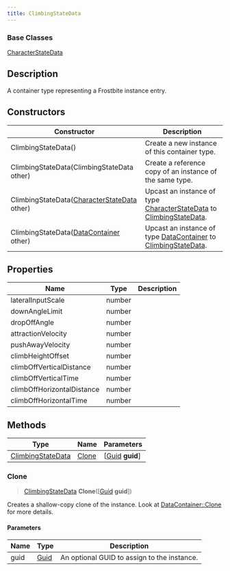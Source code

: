 ```yaml
---
title: ClimbingStateData
---
```

### Base Classes

[CharacterStateData](CharacterStateData)

## Description

A container type representing a Frostbite instance entry.

## Constructors

| Constructor                                                                  | Description                                                                                                               |
| ---------------------------------------------------------------------------- | ------------------------------------------------------------------------------------------------------------------------- |
| ClimbingStateData()                                                          | Create a new instance of this container type.                                                                             |
| ClimbingStateData(ClimbingStateData other)                                   | Create a reference copy of an instance of the same type.                                                                  |
| ClimbingStateData([CharacterStateData](CharacterStateData) other)            | Upcast an instance of type [CharacterStateData](CharacterStateData) to [ClimbingStateData](ClimbingStateData).            |
| ClimbingStateData([DataContainer](/vext/ref/shared/class/datacontainer) other) | Upcast an instance of type [DataContainer](/vext/ref/shared/class/datacontainer) to [ClimbingStateData](ClimbingStateData). |

## Properties

| Name                       | Type   | Description |
| -------------------------- | ------ | ----------- |
| lateralInputScale          | number |             |
| downAngleLimit             | number |             |
| dropOffAngle               | number |             |
| attractionVelocity         | number |             |
| pushAwayVelocity           | number |             |
| climbHeightOffset          | number |             |
| climbOffVerticalDistance   | number |             |
| climbOffVerticalTime       | number |             |
| climbOffHorizontalDistance | number |             |
| climbOffHorizontalTime     | number |             |

## Methods

| Type                                   | Name            | Parameters                                     |
| -------------------------------------- | --------------- | ---------------------------------------------- |
| [ClimbingStateData](ClimbingStateData) | [Clone](#clone) | \[[Guid](/vext/ref/shared/class/guid) **guid**\] |

### Clone

> [ClimbingStateData](ClimbingStateData) **Clone**(\[[Guid](/vext/ref/shared/class/guid) **guid**\])

Creates a shallow-copy clone of the instance. Look at [DataContainer::Clone](/vext/ref/shared/class/datacontainer#clone) for more details.

#### Parameters

| Name | Type         | Description                                 |
| ---- | ------------ | ------------------------------------------- |
| guid | [Guid](Guid) | An optional GUID to assign to the instance. |
